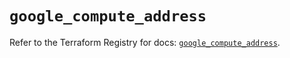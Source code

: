 # `google_compute_address`

Refer to the Terraform Registry for docs: [`google_compute_address`](https://registry.terraform.io/providers/hashicorp/google/6.37.0/docs/resources/compute_address).
